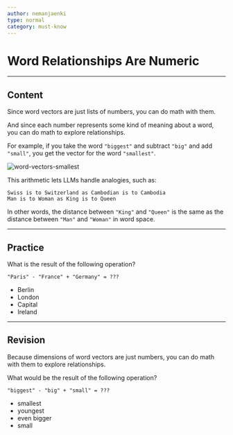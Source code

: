 ```yaml
---
author: nemanjaenki
type: normal
category: must-know
---
```


# Word Relationships Are Numeric

---

## Content

Since word vectors are just lists of numbers, you can do math with them.

And since each number represents some kind of meaning about a word, you can do math to explore relationships.

For example, if you take the word `"biggest"` and subtract `"big"` and add `"small"`, you get the vector for the word `"smallest"`.

![word-vectors-smallest](https://img.enkipro.com/356c4d9d449e6300bbe634031aec7f1d.png)

This arithmetic lets LLMs handle analogies, such as:

```
Swiss is to Switzerland as Cambodian is to Cambodia
Man is to Woman as King is to Queen
```

In other words, the distance between `"King"` and `"Queen"` is the same as the distance between `"Man"` and `"Woman"` in word space.

---

## Practice

What is the result of the following operation?

```
"Paris" - "France" + "Germany" = ???
```

- Berlin
- London
- Capital
- Ireland

---

## Revision

Because dimensions of word vectors are just numbers, you can do math with them
to explore relationships.

What would be the result of the following operation?

```
"biggest" - "big" + "small" = ???
```

- smallest
- youngest
- even bigger
- small

